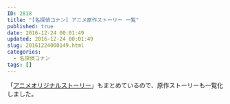 ```yaml
---
ID: 2818
title: "[名探偵コナン] アニメ原作ストーリー 一覧"
published: true
date: 2016-12-24 00:01:49
updated: 2016-12-24 00:01:49
slug: 20161224000149.html
categories:
  - 名探偵コナン
tags: []
---
```


「[アニメオリジナルストーリー](https://b.0218.jp/20140510210709.html)」もまとめているので、原作ストーリーも一覧化しました。

<!--more-->
<div id="comicAnimeTable"></div>
